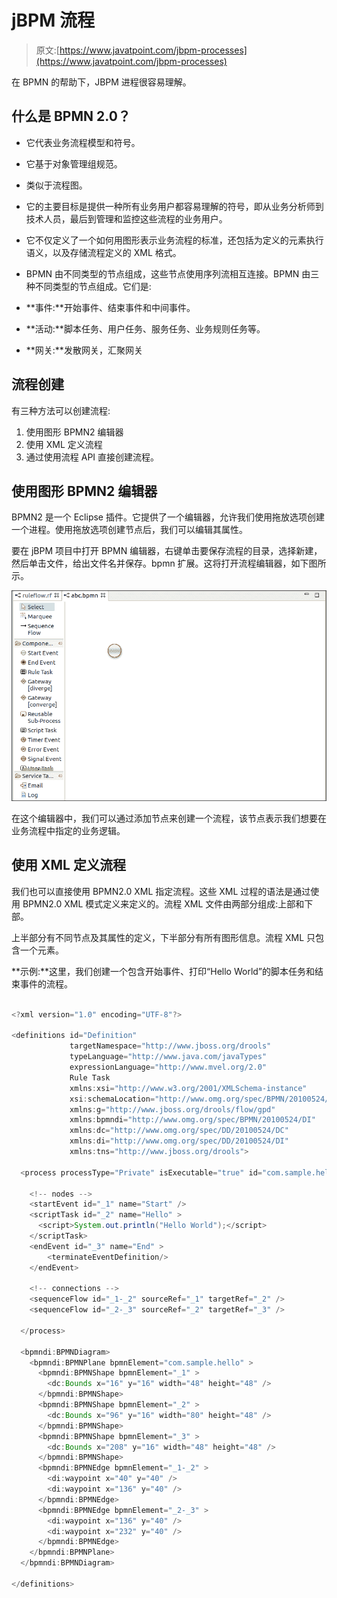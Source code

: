 # jBPM 流程

> 原文:[https://www.javatpoint.com/jbpm-processes](https://www.javatpoint.com/jbpm-processes)

在 BPMN 的帮助下，JBPM 进程很容易理解。

## 什么是 BPMN 2.0？

*   它代表业务流程模型和符号。
*   它基于对象管理组规范。
*   类似于流程图。
*   它的主要目标是提供一种所有业务用户都容易理解的符号，即从业务分析师到技术人员，最后到管理和监控这些流程的业务用户。
*   它不仅定义了一个如何用图形表示业务流程的标准，还包括为定义的元素执行语义，以及存储流程定义的 XML 格式。
*   BPMN 由不同类型的节点组成，这些节点使用序列流相互连接。BPMN 由三种不同类型的节点组成。它们是:

*   **事件:**开始事件、结束事件和中间事件。
*   **活动:**脚本任务、用户任务、服务任务、业务规则任务等。
*   **网关:**发散网关，汇聚网关

## 流程创建

有三种方法可以创建流程:

1.  使用图形 BPMN2 编辑器
2.  使用 XML 定义流程
3.  通过使用流程 API 直接创建流程。

## 使用图形 BPMN2 编辑器

BPMN2 是一个 Eclipse 插件。它提供了一个编辑器，允许我们使用拖放选项创建一个进程。使用拖放选项创建节点后，我们可以编辑其属性。

要在 jBPM 项目中打开 BPMN 编辑器，右键单击要保存流程的目录，选择新建，然后单击文件，给出文件名并保存。bpmn 扩展。这将打开流程编辑器，如下图所示。

![jbpm Processes](img/2be9dfc891177ffd9162ac8d40a6a1f1.png)

在这个编辑器中，我们可以通过添加节点来创建一个流程，该节点表示我们想要在业务流程中指定的业务逻辑。

## 使用 XML 定义流程

我们也可以直接使用 BPMN2.0 XML 指定流程。这些 XML 过程的语法是通过使用 BPMN2.0 XML 模式定义来定义的。流程 XML 文件由两部分组成:上部和下部。

上半部分有不同节点及其属性的定义，下半部分有所有图形信息。流程 XML 只包含一个<process>元素。</process>

**示例:**这里，我们创建一个包含开始事件、打印“Hello World”的脚本任务和结束事件的流程。

```java

<?xml version="1.0" encoding="UTF-8"?>

<definitions id="Definition"
             targetNamespace="http://www.jboss.org/drools"
             typeLanguage="http://www.java.com/javaTypes"
             expressionLanguage="http://www.mvel.org/2.0"
             Rule Task
             xmlns:xsi="http://www.w3.org/2001/XMLSchema-instance"
             xsi:schemaLocation="http://www.omg.org/spec/BPMN/20100524/MODEL BPMN20.xsd"
             xmlns:g="http://www.jboss.org/drools/flow/gpd"
             xmlns:bpmndi="http://www.omg.org/spec/BPMN/20100524/DI"
             xmlns:dc="http://www.omg.org/spec/DD/20100524/DC"
             xmlns:di="http://www.omg.org/spec/DD/20100524/DI"
             xmlns:tns="http://www.jboss.org/drools">

  <process processType="Private" isExecutable="true" id="com.sample.hello" name="Hello Process" >

    <!-- nodes -->
    <startEvent id="_1" name="Start" />
    <scriptTask id="_2" name="Hello" >
      <script>System.out.println("Hello World");</script>
    </scriptTask>
    <endEvent id="_3" name="End" >
        <terminateEventDefinition/>
    </endEvent>

    <!-- connections -->
    <sequenceFlow id="_1-_2" sourceRef="_1" targetRef="_2" />
    <sequenceFlow id="_2-_3" sourceRef="_2" targetRef="_3" />

  </process>

  <bpmndi:BPMNDiagram>
    <bpmndi:BPMNPlane bpmnElement="com.sample.hello" >
      <bpmndi:BPMNShape bpmnElement="_1" >
        <dc:Bounds x="16" y="16" width="48" height="48" />
      </bpmndi:BPMNShape>
      <bpmndi:BPMNShape bpmnElement="_2" >
        <dc:Bounds x="96" y="16" width="80" height="48" />
      </bpmndi:BPMNShape>
      <bpmndi:BPMNShape bpmnElement="_3" >
        <dc:Bounds x="208" y="16" width="48" height="48" />
      </bpmndi:BPMNShape>
      <bpmndi:BPMNEdge bpmnElement="_1-_2" >
        <di:waypoint x="40" y="40" />
        <di:waypoint x="136" y="40" />
      </bpmndi:BPMNEdge>
      <bpmndi:BPMNEdge bpmnElement="_2-_3" >
        <di:waypoint x="136" y="40" />
        <di:waypoint x="232" y="40" />
      </bpmndi:BPMNEdge>
    </bpmndi:BPMNPlane>
  </bpmndi:BPMNDiagram>

</definitions>

```